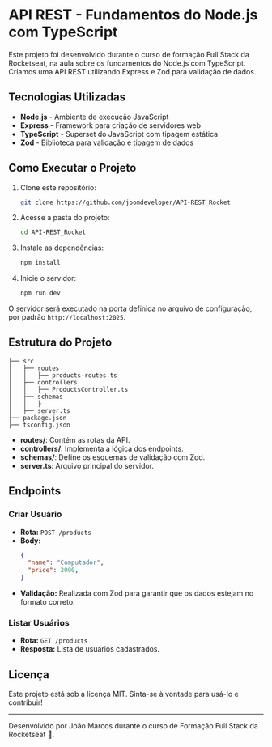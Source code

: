 # API REST - Fundamentos do Node.js com TypeScript

Este projeto foi desenvolvido durante o curso de formação Full Stack da Rocketseat, na aula sobre os fundamentos do Node.js com TypeScript. Criamos uma API REST utilizando Express e Zod para validação de dados.

## Tecnologias Utilizadas

- **Node.js** - Ambiente de execução JavaScript
- **Express** - Framework para criação de servidores web
- **TypeScript** - Superset do JavaScript com tipagem estática
- **Zod** - Biblioteca para validação e tipagem de dados

## Como Executar o Projeto

1. Clone este repositório:

   ```bash
   git clone https://github.com/joomdeveloper/API-REST_Rocket
   ```

2. Acesse a pasta do projeto:

   ```bash
   cd API-REST_Rocket
   ```

3. Instale as dependências:

   ```bash
   npm install
   ```

4. Inicie o servidor:

   ```bash
   npm run dev
   ```

O servidor será executado na porta definida no arquivo de configuração, por padrão `http://localhost:2025`.

## Estrutura do Projeto

```
├── src
│   ├── routes
│   │   ├── products-routes.ts
│   ├── controllers
│   │   ├── ProductsController.ts
│   ├── schemas
│   │   ├
│   ├── server.ts
├── package.json
├── tsconfig.json
```

- **routes/**: Contém as rotas da API.
- **controllers/**: Implementa a lógica dos endpoints.
- **schemas/**: Define os esquemas de validação com Zod.
- **server.ts**: Arquivo principal do servidor.

## Endpoints

### Criar Usuário

- **Rota:** `POST /products`
- **Body:**
  ```json
  {
    "name": "Computador",
    "price": 2000,
  }
  ```
- **Validação:** Realizada com Zod para garantir que os dados estejam no formato correto.

### Listar Usuários

- **Rota:** `GET /products`
- **Resposta:** Lista de usuários cadastrados.

## Licença

Este projeto está sob a licença MIT. Sinta-se à vontade para usá-lo e contribuir!

---

Desenvolvido por João Marcos durante o curso de Formação Full Stack da Rocketseat 🚀.

